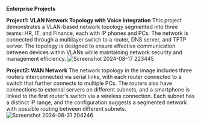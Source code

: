 **Enterprise Projects**

**Project1: VLAN Network Topology with Voice Integration**
This project demonstrates a VLAN-based network topology segmented into three teams: HR, IT, and Finance, each with IP phones and PCs. The network is connected through a multilayer switch to a router, DNS server, and TFTP server. The topology is designed to ensure effective communication between devices within VLANs while maintaining network security and management efficiency.
![Screenshot 2024-08-17 223445](https://github.com/user-attachments/assets/84bb9284-ad24-43f8-9505-ea6833b2f2c1)

**Project2: WAN Network**
The network topology in the image includes three routers interconnected via serial links, with each router connected to a switch that further connects to multiple PCs. The routers also have connections to external servers on different subnets, and a smartphone is linked to the first router's switch via a wireless connection. Each subnet has a distinct IP range, and the configuration suggests a segmented network with possible routing between different subnets.
![Screenshot 2024-08-31 204246](https://github.com/user-attachments/assets/c3d83579-f8d5-4117-8f6c-de3c094721d8)
